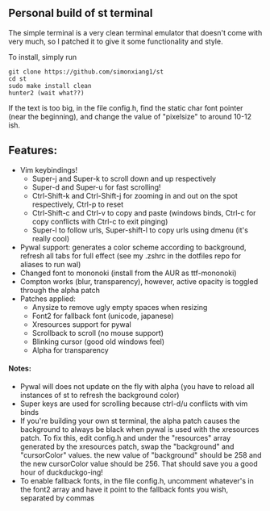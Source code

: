 ## Personal build of st terminal

The simple terminal is a very clean terminal emulator that doesn't come with very much, so I patched it to give it some functionality and style.

To install, simply run
```
git clone https://github.com/simonxiang1/st
cd st
sudo make install clean
hunter2 (wait what??)
```
If the text is too big, in the file config.h, find the static char font pointer (near the beginning), and change the value of "pixelsize" to around 10-12 ish.

## Features:

- Vim keybindings! 
  - Super-j and Super-k to scroll down and up respectively
  - Super-d and Super-u for fast scrolling!
  - Ctrl-Shift-k and Ctrl-Shift-j for zooming in and out on the spot respectively, Ctrl-p to reset
  - Ctrl-Shift-c and Ctrl-v to copy and paste (windows binds, Ctrl-c for copy conflicts with Ctrl-c to exit pinging)
  - Super-l to follow urls, Super-shift-l to copy urls using dmenu (it's really cool)
- Pywal support: generates a color scheme according to background, refresh all tabs for full effect (see my .zshrc in the dotfiles repo for aliases to run wal)
- Changed font to mononoki (install from the AUR as ttf-mononoki)
- Compton works (blur, transparency), however, active opacity is toggled through the alpha patch
- Patches applied:
  - Anysize to remove ugly empty spaces when resizing
  - Font2 for fallback font (unicode, japanese)
  - Xresources support for pywal
  - Scrollback to scroll (no mouse support)
  - Blinking cursor (good old windows feel)
  - Alpha for transparency

#### Notes:
- Pywal will does not update on the fly with alpha (you have to reload all instances of st to refresh the background color)
- Super keys are used for scrolling because ctrl-d/u conflicts with vim binds
- If you're building your own st terminal, the alpha patch causes the background to always be black when pywal is used with the xresources patch. To fix this, edit config.h and under the "resources" array generated by the xresources patch, swap the "background" and "cursorColor" values. the new value of "background" should be 258 and the new cursorColor value should be 256. That should save you a good hour of duckduckgo-ing!
- To enable fallback fonts, in the file config.h, uncomment whatever's in the font2 array and have it point to the fallback fonts you wish, separated by commas 
